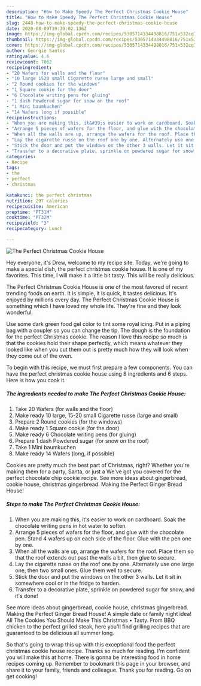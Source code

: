 ```yaml
---
description: "How to Make Speedy The Perfect Christmas Cookie House"
title: "How to Make Speedy The Perfect Christmas Cookie House"
slug: 2448-how-to-make-speedy-the-perfect-christmas-cookie-house
date: 2020-08-09T19:39:02.136Z
image: https://img-global.cpcdn.com/recipes/5305714334498816/751x532cq70/the-perfect-christmas-cookie-house-recipe-main-photo.jpg
thumbnail: https://img-global.cpcdn.com/recipes/5305714334498816/751x532cq70/the-perfect-christmas-cookie-house-recipe-main-photo.jpg
cover: https://img-global.cpcdn.com/recipes/5305714334498816/751x532cq70/the-perfect-christmas-cookie-house-recipe-main-photo.jpg
author: Georgie Santos
ratingvalue: 4.6
reviewcount: 7062
recipeingredient:
- "20 Wafers for walls and the floor"
- "10 large 1520 small Cigarette russe large and small"
- "2 Round cookies for the windows"
- "1 Square cookie for the door"
- "6 Chocolate writing pens for gluing"
- "1 dash Powdered sugar for snow on the roof"
- "1 Mini baumkuchen"
- "14 Wafers long if possible"
recipeinstructions:
- "When you are making this, it&#39;s easier to work on cardboard. Soak the chocolate writing pens in hot water to soften."
- "Arrange 5 pieces of wafers for the floor, and glue with the chocolate pen. Stand 4 wafers up on each side of the floor. Glue with the pen one by one."
- "When all the walls are up, arrange the wafers for the roof. Place them so that the roof extends out past the walls a bit, then glue to secure."
- "Lay the cigarette russe on the roof one by one. Alternately use one large one, then two small ones. Glue them well to secure."
- "Stick the door and put the windows on the other 3 walls. Let it sit in somewhere cool or in the fridge to harden."
- "Transfer to a decorative plate, sprinkle on powdered sugar for snow, and it&#39;s done!"
categories:
- Recipe
tags:
- the
- perfect
- christmas

katakunci: the perfect christmas 
nutrition: 297 calories
recipecuisine: American
preptime: "PT31M"
cooktime: "PT32M"
recipeyield: "3"
recipecategory: Lunch

---
```



![The Perfect Christmas Cookie House](https://img-global.cpcdn.com/recipes/5305714334498816/751x532cq70/the-perfect-christmas-cookie-house-recipe-main-photo.jpg)

Hey everyone, it's Drew, welcome to my recipe site. Today, we're going to make a special dish, the perfect christmas cookie house. It is one of my favorites. This time, I will make it a little bit tasty. This will be really delicious.

The Perfect Christmas Cookie House is one of the most favored of recent trending foods on earth. It is simple, it is quick, it tastes delicious. It's enjoyed by millions every day. The Perfect Christmas Cookie House is something which I have loved my whole life. They're fine and they look wonderful.

Use some dark green food gel color to tint some royal icing. Put in a piping bag with a coupler so you can change the tip. The dough is the foundation for the perfect Christmas cookie. The reason I love this recipe so much is that the cookies hold their shape perfectly, which means whatever they looked like when you cut them out is pretty much how they will look when they come out of the oven.


To begin with this recipe, we must first prepare a few components. You can have the perfect christmas cookie house using 8 ingredients and 6 steps. Here is how you cook it.

<!--inarticleads1-->

##### The ingredients needed to make The Perfect Christmas Cookie House:

1. Take 20 Wafers (for walls and the floor)
1. Make ready 10 large, 15-20 small Cigarette russe (large and small)
1. Prepare 2 Round cookies (for the windows)
1. Make ready 1 Square cookie (for the door)
1. Make ready 6 Chocolate writing pens (for gluing)
1. Prepare 1 dash Powdered sugar (for snow on the roof)
1. Take 1 Mini baumkuchen
1. Make ready 14 Wafers (long, if possible)


Cookies are pretty much the best part of Christmas, right? Whether you&#39;re making them for a party, Santa, or just a We&#39;ve got you covered for the perfect chocolate chip cookie recipe. See more ideas about gingerbread, cookie house, christmas gingerbread. Making the Perfect Ginger Bread House! 

<!--inarticleads2-->

##### Steps to make The Perfect Christmas Cookie House:

1. When you are making this, it&#39;s easier to work on cardboard. Soak the chocolate writing pens in hot water to soften.
1. Arrange 5 pieces of wafers for the floor, and glue with the chocolate pen. Stand 4 wafers up on each side of the floor. Glue with the pen one by one.
1. When all the walls are up, arrange the wafers for the roof. Place them so that the roof extends out past the walls a bit, then glue to secure.
1. Lay the cigarette russe on the roof one by one. Alternately use one large one, then two small ones. Glue them well to secure.
1. Stick the door and put the windows on the other 3 walls. Let it sit in somewhere cool or in the fridge to harden.
1. Transfer to a decorative plate, sprinkle on powdered sugar for snow, and it&#39;s done!


See more ideas about gingerbread, cookie house, christmas gingerbread. Making the Perfect Ginger Bread House! A simple date or family night idea! All The Cookies You Should Make This Christmas • Tasty. From BBQ chicken to the perfect grilled steak, here you&#39;ll find grilling recipes that are guaranteed to be delicious all summer long. 

So that's going to wrap this up with this exceptional food the perfect christmas cookie house recipe. Thanks so much for reading. I'm confident you will make this at home. There is gonna be interesting food in home recipes coming up. Remember to bookmark this page in your browser, and share it to your family, friends and colleague. Thank you for reading. Go on get cooking!
